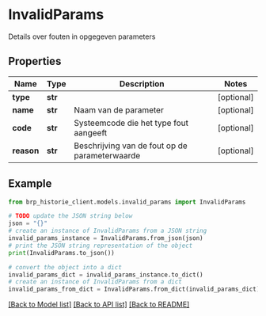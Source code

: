 # InvalidParams

Details over fouten in opgegeven parameters

## Properties

Name | Type | Description | Notes
------------ | ------------- | ------------- | -------------
**type** | **str** |  | [optional] 
**name** | **str** | Naam van de parameter | [optional] 
**code** | **str** | Systeemcode die het type fout aangeeft | [optional] 
**reason** | **str** | Beschrijving van de fout op de parameterwaarde | [optional] 

## Example

```python
from brp_historie_client.models.invalid_params import InvalidParams

# TODO update the JSON string below
json = "{}"
# create an instance of InvalidParams from a JSON string
invalid_params_instance = InvalidParams.from_json(json)
# print the JSON string representation of the object
print(InvalidParams.to_json())

# convert the object into a dict
invalid_params_dict = invalid_params_instance.to_dict()
# create an instance of InvalidParams from a dict
invalid_params_from_dict = InvalidParams.from_dict(invalid_params_dict)
```
[[Back to Model list]](../README.md#documentation-for-models) [[Back to API list]](../README.md#documentation-for-api-endpoints) [[Back to README]](../README.md)


